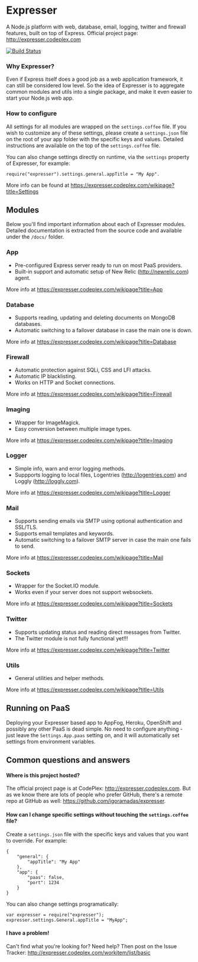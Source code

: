 # Expresser

A Node.js platform with web, database, email, logging, twitter and firewall features, built on top of Express.
Official project page: http://expresser.codeplex.com

[![Build Status](https://travis-ci.org/igoramadas/expresser.png?branch=master)](https://travis-ci.org/igoramadas/expresser)


### Why Expresser?

Even if Express itself does a good job as a web application framework, it can still be considered low level.
So the idea of Expresser is to aggregate common modules and utils into a single package, and make it even easier to
start your Node.js web app.


### How to configure

All settings for all modules are wrapped on the `settings.coffee` file. If you wish to customize any of
these settings, please create a `settings.json` file on the root of your app folder with the specific keys
and values. Detailed instructions are available on the top of the `settings.coffee` file.

You can also change settings directly on runtime, via the `settings` property of Expresser, for example:

    require("expresser").settings.general.appTitle = "My App".

More info can be found at https://expresser.codeplex.com/wikipage?title=Settings


## Modules

Below you'll find important information about each of Expresser modules. Detailed documentation is extracted from
the source code and available under the `/docs/` folder.


### App
*   Pre-configured Express server ready to run on most PaaS providers.
*   Built-in support and automatic setup of New Relic (http://newrelic.com) agent.

More info at https://expresser.codeplex.com/wikipage?title=App


### Database
*   Supports reading, updating and deleting documents on MongoDB databases.
*   Automatic switching to a failover database in case the main one is down.

More info at https://expresser.codeplex.com/wikipage?title=Database


### Firewall
*   Automatic protection against SQLi, CSS and LFI attacks.
*   Automatic IP blacklisting.
*   Works on HTTP and Socket connections.

More info at https://expresser.codeplex.com/wikipage?title=Firewall


### Imaging
*   Wrapper for ImageMagick.
*   Easy conversion between multiple image types.

More info at https://expresser.codeplex.com/wikipage?title=Imaging


### Logger
*   Simple info, warn and error logging methods.
*   Suppports logging to local files, Logentries (http://logentries.com) and Loggly (http://loggly.com).

More info at https://expresser.codeplex.com/wikipage?title=Logger


### Mail
*   Supports sending emails via SMTP using optional authentication and SSL/TLS.
*   Supports email templates and keywords.
*   Automatic switching to a failover SMTP server in case the main one fails to send.

More info at https://expresser.codeplex.com/wikipage?title=Mail


### Sockets
*   Wrapper for the Socket.IO module.
*   Works even if your server does not support websockets.

More info at https://expresser.codeplex.com/wikipage?title=Sockets


### Twitter
*   Supports updating status and reading direct messages from Twitter.
*   The Twitter module is not fully functional yet!!!

More info at https://expresser.codeplex.com/wikipage?title=Twitter


### Utils
*   General utilities and helper methods.

More info at https://expresser.codeplex.com/wikipage?title=Utils


## Running on PaaS

Deploying your Expresser based app to AppFog, Heroku, OpenShift and possibly any other PaaS is dead simple.
No need to configure anything - just leave the `Settings.App.paas` setting on, and it will automatically set
settings from environment variables.


## Common questions and answers

#### Where is this project hosted?

The official project page is at CodePlex: http://expresser.codeplex.com. But as we know there are lots of people
who prefer GitHub, there's a remote repo at GitHub as well: https://github.com/igoramadas/expresser.

#### How can I change specific settings without touching the `settings.coffee` file?

Create a `settings.json` file with the specific keys and values that you want to override. For example:

    {
        "general": {
            "appTitle": "My App"
        },
        "app": {
            "paas": false,
            "port": 1234
        }
    }

You can also change settings programatically:

    var expresser = require("expresser");
    expresser.settings.General.appTitle = "MyApp";

#### I have a problem!

Can't find what you're looking for? Need help? Then post on the Issue Tracker: http://expresser.codeplex.com/workitem/list/basic
